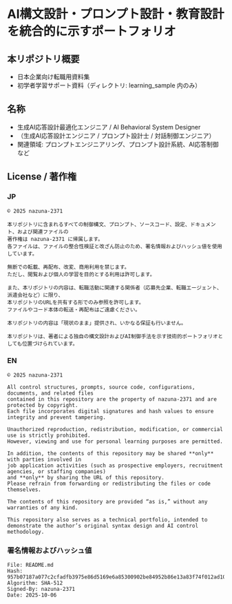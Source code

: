 # AI構文設計・プロンプト設計・教育設計を統合的に示すポートフォリオ

## 本リポジトリ概要
- 日本企業向け転職用資料集
- 初学者学習サポート資料（ディレクトリ: learning_sample 内のみ）

## 名称
- 生成AI応答設計最適化エンジニア / AI Behavioral System Designer
- （生成AI応答設計エンジニア / プロンプト設計士 / 対話制御エンジニア）
- 関連領域: プロンプトエンジニアリング、プロンプト設計系統、AI応答制御など

## License / 著作権

### JP
```text
© 2025 nazuna-2371

本リポジトリに含まれるすべての制御構文、プロンプト、ソースコード、設定、ドキュメント、および関連ファイルの
著作権は nazuna-2371 に帰属します。
各ファイルは、ファイルの整合性検証と改ざん防止のため、署名情報およびハッシュ値を使用しています。

無断での転載、再配布、改変、商用利用を禁じます。
ただし、閲覧および個人の学習を目的とする利用は許可します。

また、本リポジトリの内容は、転職活動に関連する関係者（応募先企業、転職エージェント、派遣会社など）に限り、  
本リポジトリのURLを共有する形でのみ参照を許可します。  
ファイルやコード本体の転送・再配布はご遠慮ください。

本リポジトリの内容は「現状のまま」提供され、いかなる保証も行いません。

本リポジトリは、著者による独自の構文設計およびAI制御手法を示す技術的ポートフォリオとしても位置づけられています。
```

### EN
```text
© 2025 nazuna-2371

All control structures, prompts, source code, configurations, documents, and related files  
contained in this repository are the property of nazuna-2371 and are protected by copyright.
Each file incorporates digital signatures and hash values to ensure integrity and prevent tampering.

Unauthorized reproduction, redistribution, modification, or commercial use is strictly prohibited.  
However, viewing and use for personal learning purposes are permitted.

In addition, the contents of this repository may be shared **only** with parties involved in  
job application activities (such as prospective employers, recruitment agencies, or staffing companies)  
and **only** by sharing the URL of this repository.  
Please refrain from forwarding or redistributing the files or code themselves.

The contents of this repository are provided “as is,” without any warranties of any kind.

This repository also serves as a technical portfolio, intended to demonstrate the author’s original syntax design and AI control methodology.
```

### 署名情報およびハッシュ値
```text
File: README.md
Hash: 957b07187a077c2cfadfb3975e86d5169e6a85300902be84952b86e13a83f74f012ad104cbc2039147b35e9f06653018de37b02009be5941b14b4a4a30fb63fd
Algorithm: SHA-512  
Signed-By: nazuna-2371  
Date: 2025-10-06
```
